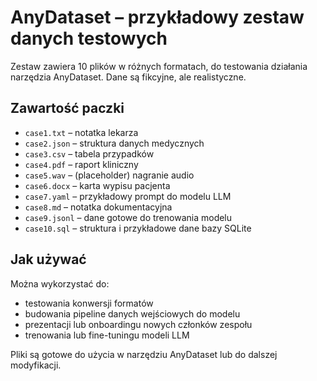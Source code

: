 # AnyDataset – przykładowy zestaw danych testowych

Zestaw zawiera 10 plików w różnych formatach, do testowania działania narzędzia AnyDataset.
Dane są fikcyjne, ale realistyczne.

## Zawartość paczki

- `case1.txt` – notatka lekarza
- `case2.json` – struktura danych medycznych
- `case3.csv` – tabela przypadków
- `case4.pdf` – raport kliniczny
- `case5.wav` – (placeholder) nagranie audio
- `case6.docx` – karta wypisu pacjenta
- `case7.yaml` – przykładowy prompt do modelu LLM
- `case8.md` – notatka dokumentacyjna
- `case9.jsonl` – dane gotowe do trenowania modelu
- `case10.sql` – struktura i przykładowe dane bazy SQLite

## Jak używać

Można wykorzystać do:
- testowania konwersji formatów
- budowania pipeline danych wejściowych do modelu
- prezentacji lub onboardingu nowych członków zespołu
- trenowania lub fine-tuningu modeli LLM

Pliki są gotowe do użycia w narzędziu AnyDataset lub do dalszej modyfikacji.
